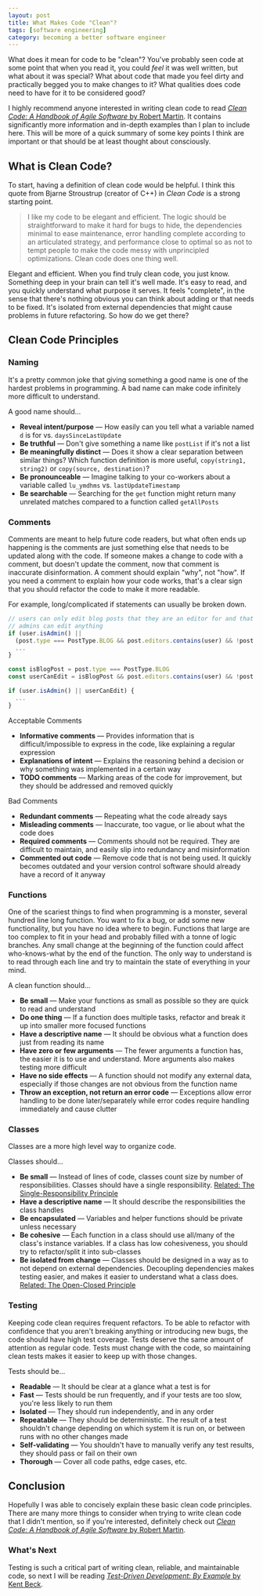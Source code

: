 ```yaml
---
layout: post
title: What Makes Code "Clean"?
tags: [software engineering]
category: becoming a better software engineer
---
```

What does it mean for code to be "clean"? You've probably seen code at some point that when you read it, you could _feel_ it was well written, but what about it was special? What about code that made you feel dirty and practically begged you to make changes to it? What qualities does code need to have for it to be considered good?

I highly recommend anyone interested in writing clean code to read [*Clean Code: A Handbook of Agile Software* by Robert Martin](https://amzn.to/3Ef9Ace). It contains significantly more information and in-depth examples than I plan to include here. This will be more of a quick summary of some key points I think are important or that should be at least thought about consciously.

## What is Clean Code?
To start, having a definition of clean code would be helpful. I think this quote from Bjarne Stroustrup (creator of C++) in *Clean Code* is a strong starting point.

> I like my code to be elegant and efficient. The logic should be straightforward to make it hard for bugs to hide, the dependencies minimal to ease maintenance, error handling complete according to an articulated strategy, and performance close to optimal so as not to tempt people to make the code messy with unprincipled optimizations. Clean code does one thing well.

Elegant and efficient. When you find truly clean code, you just know. Something deep in your brain can tell it's well made. It's easy to read, and you quickly understand what purpose it serves. It feels "complete", in the sense that there's nothing obvious you can think about adding or that needs to be fixed. It's isolated from external dependencies that might cause problems in future refactoring. So how do we get there?

## Clean Code Principles
### Naming
It's a pretty common joke that giving something a good name is one of the hardest problems in programming. A bad name can make code infinitely more difficult to understand.

A good name should...
* **Reveal intent/purpose** &mdash; How easily can you tell what a variable named `d` is for vs. `daysSinceLastUpdate`
* **Be truthful** &mdash; Don't give something a name like `postList` if it's not a list
* **Be meaningfully distinct** &mdash; Does it show a clear separation between similar things? Which function definition is more useful, `copy(string1, string2)` or `copy(source, destination)`?
* **Be pronounceable** &mdash; Imagine talking to your co-workers about a variable called `lu_ymdhms` vs. `lastUpdateTimestamp`
* **Be searchable** &mdash; Searching for the `get` function might return many unrelated matches compared to a function called `getAllPosts`


### Comments
Comments are meant to help future code readers, but what often ends up happening is the comments are just something else that needs to be updated along with the code. If someone makes a change to code with a comment, but doesn't update the comment, now that comment is inaccurate disinformation. A comment should explain "why", not "how". If you need a comment to explain how your code works, that's a clear sign that you should refactor the code to make it more readable.

For example, long/complicated if statements can usually be broken down.
```typescript
// users can only edit blog posts that they are an editor for and that are unlocked
// admins can edit anything
if (user.isAdmin() ||
  (post.type === PostType.BLOG && post.editors.contains(user) && !post.locked))
  ...
}
```

```typescript
const isBlogPost = post.type === PostType.BLOG
const userCanEdit = isBlogPost && post.editors.contains(user) && !post.locked

if (user.isAdmin() || userCanEdit) {
  ...
}
```

Acceptable Comments
* **Informative comments** &mdash; Provides information that is difficult/impossible to express in the code, like explaining a regular expression
* **Explanations of intent** &mdash; Explains the reasoning behind a decision or why something was implemented in a certain way
* **TODO comments** &mdash; Marking areas of the code for improvement, but they should be addressed and removed quickly

Bad Comments
* **Redundant comments** &mdash; Repeating what the code already says
* **Misleading comments** &mdash; Inaccurate, too vague, or lie about what the code does
* **Required comments** &mdash; Comments should not be required. They are difficult to maintain, and easily slip into redundancy and misinformation
* **Commented out code** &mdash; Remove code that is not being used. It quickly becomes outdated and your version control software should already have a record of it anyway

### Functions
One of the scariest things to find when programming is a monster, several hundred line long function. You want to fix a bug, or add some new functionality, but you have no idea where to begin. Functions that large are too complex to fit in your head and probably filled with a tonne of logic branches. Any small change at the beginning of the function could affect who-knows-what by the end of the function. The only way to understand is to read through each line and try to maintain the state of everything in your mind.

A clean function should...
* **Be small** &mdash; Make your functions as small as possible so they are quick to read and understand
* **Do one thing** &mdash; If a function does multiple tasks, refactor and break it up into smaller more focused functions
* **Have a descriptive name** &mdash; It should be obvious what a function does just from reading its name
* **Have zero or few arguments** &mdash; The fewer arguments a function has, the easier it is to use and understand. More arguments also makes testing more difficult
* **Have no side effects** &mdash; A function should not modify any external data, especially if those changes are not obvious from the function name
* **Throw an exception, not return an error code** &mdash; Exceptions allow error handling to be done later/separately while error codes require handling immediately and cause clutter

### Classes
Classes are a more high level way to organize code.

Classes should...
* **Be small** &mdash; Instead of lines of code, classes count size by number of responsibilities. Classes should have a single responsibility. [Related: The Single-Responsibility Principle](https://en.wikipedia.org/wiki/Single-responsibility_principle)
* **Have a descriptive name** &mdash; It should describe the responsibilities the class handles
* **Be encapsulated** &mdash; Variables and helper functions should be private unless necessary
* **Be cohesive** &mdash; Each function in a class should use all/many of the class's instance variables. If a class has low cohesiveness, you should try to refactor/split it into sub-classes
* **Be isolated from change** &mdash; Classes should be designed in a way as to not depend on external dependencies. Decoupling dependencies makes testing easier, and makes it easier to understand what a class does. [Related: The Open-Closed Principle](https://en.wikipedia.org/wiki/Open%E2%80%93closed_principle)

### Testing
Keeping code clean requires frequent refactors. To be able to refactor with confidence that you aren't breaking anything or introducing new bugs, the code should have high test coverage. Tests deserve the same amount of attention as regular code. Tests must change with the code, so maintaining clean tests makes it easier to keep up with those changes.

Tests should be...
* **Readable** &mdash; It should be clear at a glance what a test is for
* **Fast** &mdash; Tests should be run frequently, and if your tests are too slow, you're less likely to run them
* **Isolated** &mdash; They should run independently, and in any order
* **Repeatable** &mdash; They should be deterministic. The result of a test shouldn't change depending on which system it is run on, or between runs with no other changes made
* **Self-validating** &mdash; You shouldn't have to manually verify any test results, they should pass or fail on their own
* **Thorough** &mdash; Cover all code paths, edge cases, etc.

## Conclusion
Hopefully I was able to concisely explain these basic clean code principles. There are many more things to consider when trying to write clean code that I didn't mention, so if you're interested, definitely check out [*Clean Code: A Handbook of Agile Software* by Robert Martin](https://amzn.to/3Ef9Ace). 

### What's Next
Testing is such a critical part of writing clean, reliable, and maintainable code, so next I will be reading [*Test-Driven Development: By Example* by Kent Beck](https://amzn.to/3KWnEf3).

